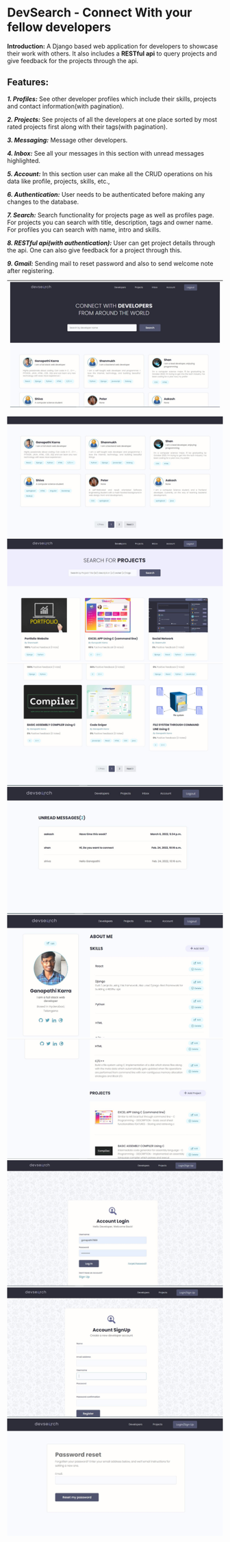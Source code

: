 # DevSearch - Connect With your fellow developers

**Introduction:**  A Django based web application for developers to showcase their work with others. It also includes a **RESTful api** to query projects and give feedback for the projects through the api.

## Features:
 ***1. Profiles:*** See other developer profiles which include their skills, projects and contact information(with pagination).
 
 ***2. Projects:*** See projects of all the developers at one place sorted by most rated projects first along with their tags(with pagination).
 
 ***3. Messaging:*** Message other developers.
 
 ***4. Inbox:*** See all your messages in this section with unread messages highlighted.
 
 ***5. Account:*** In this section user can make all the CRUD operations on his data like profile, projects, skills, etc.,
 
 ***6. Authentication:*** User needs to be authenticated before making any changes to the database.
 
 ***7. Search:*** Search functionality for projects page as well as profiles page. For projects you can search with title, description, tags and owner name. For profiles you can search with name, intro and skills.
 
 ***8. RESTful api(with authentication):*** User can get project details through the api. One can also give feedback for a project through this.
 
 ***9. Gmail:*** Sending mail to reset password and also to send welcome note after registering. 
 
 | ![](https://github.com/ganapathi7869/projects/blob/main/django/devsearch/static/images/demo/profiles1.JPG) |
 | -------- |
 ![](https://github.com/ganapathi7869/projects/blob/main/django/devsearch/static/images/demo/profiles2.JPG)
 ![](https://github.com/ganapathi7869/projects/blob/main/django/devsearch/static/images/demo/projects1.JPG)
 ![](https://github.com/ganapathi7869/projects/blob/main/django/devsearch/static/images/demo/projects2.JPG)
 ![](https://github.com/ganapathi7869/projects/blob/main/django/devsearch/static/images/demo/Inbox.JPG)
 ![](https://github.com/ganapathi7869/projects/blob/main/django/devsearch/static/images/demo/account1.JPG)
 ![](https://github.com/ganapathi7869/projects/blob/main/django/devsearch/static/images/demo/account2.JPG)
 ![](https://github.com/ganapathi7869/projects/blob/main/django/devsearch/static/images/demo/login.JPG)
 ![](https://github.com/ganapathi7869/projects/blob/main/django/devsearch/static/images/demo/signup.JPG)
 ![](https://github.com/ganapathi7869/projects/blob/main/django/devsearch/static/images/demo/passwordreset.JPG)
